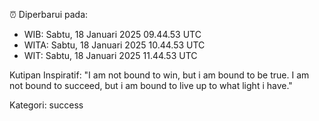 ⏰ Diperbarui pada:
- WIB: Sabtu, 18 Januari 2025 09.44.53 UTC
- WITA: Sabtu, 18 Januari 2025 10.44.53 UTC
- WIT: Sabtu, 18 Januari 2025 11.44.53 UTC

Kutipan Inspiratif:
"I am not bound to win, but i am bound to be true. I am not bound to succeed, but i am bound to live up to what light i have."


Kategori: success

